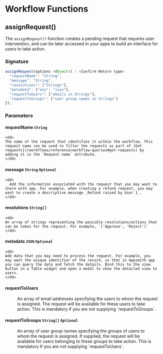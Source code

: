 
# Workflow Functions

## assignRequest()

The `assignRequest()` function creates a pending request that requires user intervention, and can be later accessed in your apps to build an interface for users to take action. 

### Signature

```javascript
assignRequest(options <Object>) : <Confirm Return type>
  "requestName": "String", 
  "message": "String", 
  "resolutions": ["Strings"], 
  "metadata": {"any": "json"}, 
  "requestToUsers": ["emails in Strings"], 
  "requestToGroups": ["user group names in Strings"] 
});
```
### Parameters
 
#### requestName `String`

    <dd>
    The name of the request that identifies it within the workflow. This request name can be used to filter the requests as part of [Get requests](/workflows/reference/workflow-queries#get-requests) by adding it in the `Request name` attribute.
    </dd>

#### message `String` `Optional`
    <dd>
      Add the information associated with the request that you may want to share with app. For example, when creating a refund request, you may want to create a descriptive message _Refund raised by User 1_. 
    </dd>

#### resolutions `String[]`
    <dd>
    An array of strings representing the possible resolutions/actions that can be taken for the request. For example, `['Approve', 'Reject']`
    </dd>

#### metadata `JSON` `Optional `
    <dd>
    Add data that you may need to process the request. For example, you may want the unique identifier of the record, so that in Appsmith app you can query the data and fetch the details. Bind this to the view button in a Table widget and open a modal to show the detailed view to users.
    </dd>

#### requestToUsers  
   <dd>
   An array of email addresses specifying the users to whom the request is assigned. The request will be available for these users to take action. This is mandatory if you are not supplying `requestToGroups`.
   </dd>

#### requestToGroups `String[]` `Optional`

<dd>
An array of user group names specifying the groups of users to whom the request is assigned. If supplied, the request will be available for users belonging to these groups to take action. This is mandatory if you are not supplying `requestToUsers`.
 </dd>